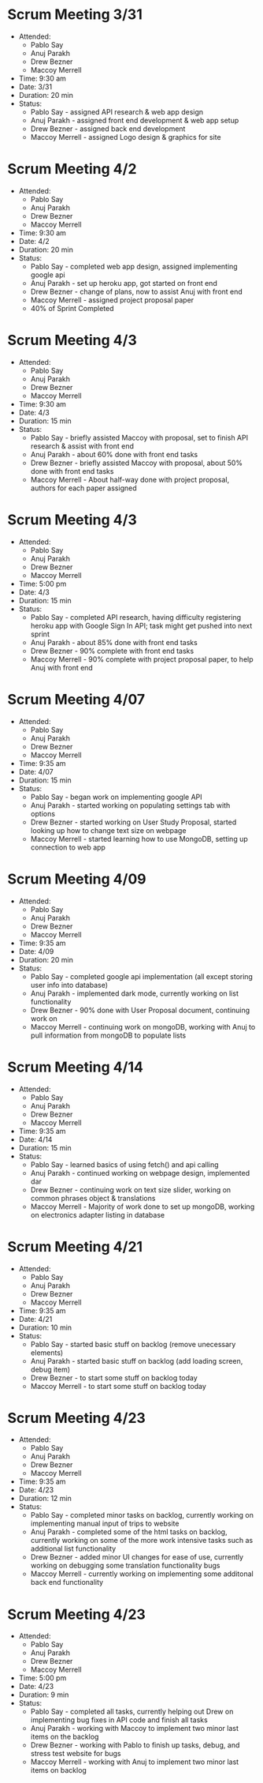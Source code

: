 # Scrum Meeting 3/31
 - Attended: 
    - Pablo Say
    - Anuj Parakh
    - Drew Bezner
    - Maccoy Merrell
 - Time: 9:30 am
- Date: 3/31 
- Duration: 20 min
- Status: 
    - Pablo Say - assigned API research & web app design
    - Anuj Parakh - assigned front end development & web app setup
    - Drew Bezner - assigned back end development
    - Maccoy Merrell - assigned Logo design & graphics for site


# Scrum Meeting 4/2
- Attended: 
    - Pablo Say
    - Anuj Parakh
    - Drew Bezner
    - Maccoy Merrell
- Time: 9:30 am
- Date: 4/2 
- Duration: 20 min
- Status: 
    - Pablo Say - completed web app design, assigned implementing google api
    - Anuj Parakh - set up heroku app, got started on front end
    - Drew Bezner - change of plans, now to assist Anuj with front end 
    - Maccoy Merrell - assigned project proposal paper
    - 40% of Sprint Completed

# Scrum Meeting 4/3
- Attended: 
    - Pablo Say
    - Anuj Parakh
    - Drew Bezner
    - Maccoy Merrell
- Time: 9:30 am
- Date: 4/3 
- Duration: 15 min
- Status: 
    - Pablo Say - briefly assisted Maccoy with proposal, set to finish API research & assist with front end
    - Anuj Parakh - about 60% done with front end tasks
    - Drew Bezner - briefly assisted Maccoy with proposal, about 50% done with front end tasks
    - Maccoy Merrell - About half-way done with project proposal, authors for each paper assigned
    
# Scrum Meeting 4/3
- Attended: 
    - Pablo Say
    - Anuj Parakh
    - Drew Bezner
    - Maccoy Merrell
- Time: 5:00 pm
- Date: 4/3 
- Duration: 15 min
- Status: 
    - Pablo Say - completed API research, having difficulty registering heroku app with Google Sign In API; task might get pushed into next sprint
    - Anuj Parakh - about 85% done with front end tasks
    - Drew Bezner - 90% complete with front end tasks
    - Maccoy Merrell - 90% complete with project proposal paper, to help Anuj with front end   


# Scrum Meeting 4/07
- Attended: 
    - Pablo Say
    - Anuj Parakh
    - Drew Bezner
    - Maccoy Merrell
- Time: 9:35 am
- Date: 4/07
- Duration: 15 min
- Status: 
    - Pablo Say - began work on implementing google API 
    - Anuj Parakh - started working on populating settings tab with options
    - Drew Bezner - started working on User Study Proposal, started looking up how to change text size on webpage
    - Maccoy Merrell - started learning how to use MongoDB, setting up connection to web app

# Scrum Meeting 4/09
- Attended: 
    - Pablo Say
    - Anuj Parakh
    - Drew Bezner
    - Maccoy Merrell
- Time: 9:35 am
- Date: 4/09
- Duration: 20 min
- Status: 
    - Pablo Say - completed google api implementation (all except storing user info into database)
    - Anuj Parakh - implemented dark mode, currently working on list functionality
    - Drew Bezner - 90% done with User Proposal document, continuing work on 
    - Maccoy Merrell - continuing work on mongoDB, working with Anuj to pull information from mongoDB to populate lists

# Scrum Meeting 4/14
- Attended: 
    - Pablo Say
    - Anuj Parakh
    - Drew Bezner
    - Maccoy Merrell
- Time: 9:35 am
- Date: 4/14
- Duration: 15 min
- Status: 
    - Pablo Say - learned basics of using fetch() and api calling
    - Anuj Parakh - continued working on webpage design, implemented dar
    - Drew Bezner - continuing work on text size slider, working on common phrases object & translations
    - Maccoy Merrell - Majority of work done to set up mongoDB, working on electronics adapter listing in database

# Scrum Meeting 4/21
- Attended: 
    - Pablo Say
    - Anuj Parakh
    - Drew Bezner
    - Maccoy Merrell
- Time: 9:35 am
- Date: 4/21
- Duration: 10 min
- Status: 
    - Pablo Say - started basic stuff on backlog (remove unecessary elements)
    - Anuj Parakh - started basic stuff on backlog (add loading screen, debug item)
    - Drew Bezner - to start some stuff on backlog today 
    - Maccoy Merrell - to start some stuff on backlog today 

# Scrum Meeting 4/23
- Attended: 
    - Pablo Say
    - Anuj Parakh
    - Drew Bezner
    - Maccoy Merrell
- Time: 9:35 am
- Date: 4/23
- Duration: 12 min
- Status: 
    - Pablo Say - completed minor tasks on backlog, currently working on implementing manual input of trips to website
    - Anuj Parakh - completed some of the html tasks on backlog, currently working on some of the more work intensive tasks such as additional list functionality
    - Drew Bezner - added minor UI changes for ease of use, currently working on debugging some translation functionality bugs
    - Maccoy Merrell - currently working on implementing some additonal back end functionality

# Scrum Meeting 4/23
- Attended: 
    - Pablo Say
    - Anuj Parakh
    - Drew Bezner
    - Maccoy Merrell
- Time: 5:00 pm
- Date: 4/23
- Duration: 9 min
- Status: 
    - Pablo Say - completed all tasks, currently helping out Drew on implementing bug fixes in API code and finish all tasks
    - Anuj Parakh - working with Maccoy to implement two minor last items on the backlog
    - Drew Bezner - working with Pablo to finish up tasks, debug, and stress test website for bugs
    - Maccoy Merrell - working with Anuj to implement two minor last items on backlog